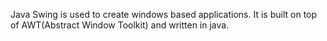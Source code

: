 Java Swing is used to create windows based applications. It is built on top of AWT(Abstract Window Toolkit) and written in java.
